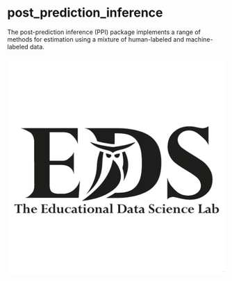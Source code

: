 # post_prediction_inference
The post-prediction inference (PPI) package implements a range of methods for estimation using a mixture of human-labeled and machine-labeled data.

![lab_logo](images/lab_logo.jpg) 
